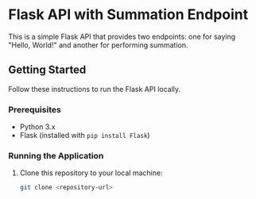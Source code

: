 # Flask API with Summation Endpoint

This is a simple Flask API that provides two endpoints: one for saying "Hello, World!" and another for performing summation.

## Getting Started

Follow these instructions to run the Flask API locally.

### Prerequisites

- Python 3.x
- Flask (installed with `pip install Flask`)

### Running the Application

1. Clone this repository to your local machine:

   ```bash
   git clone <repository-url>
